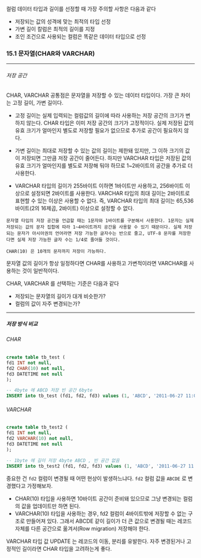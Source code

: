 
컬럼 데이터 타입과 길이를 선정할 때 가장 주의할 사항은 다음과 같다

-  저장되는 값의 성격에 맞는 최적의 타입 선정
-  가변 길이 칼럼은 최적의 길이를 지정
-  조인 조건으로 사용되는 컬럼은 똑같은 데이터 타입으로 선정


### 15.1 문자열(CHAR와 VARCHAR)
---

###### 저장 공간

CHAR, VARCHAR 공통점은 문자열을 저장할 수 있는 데이터 타입이다. 가장 큰 차이는 고정 길이, 가변 길이다.


- 고정 길이는 실제 입력되는 컬럼값의 길이에 따라 사용하는 저장 공간의 크기가 변하지 않는다. CHAR 타입은 이미 저장 공간의 크기가 고정적이다. 실제 저장된 값의 유효 크기가 얼마인지 별도로 저장할 필요가 없으므로 추가로 공간이 필요하지 않다.

- 가변 길이는 최대로 저장할 수 있는 값의 길이는 제한돼 있지만, 그 이하 크기의 값이 저장되면 그만큼 저장 공간이 줄어든다. 하지만 VARCHAR 타입은 저장된 값의 유효 크기가 얼마인지를 별도로 저장해 둬야 하므로 1~2바이트의 공간을 추가로 더 사용한다.
- VARCHAR 타입의 길이가 255바이트 이하면 1바이트만 사용하고, 256바이트 이상으로 설정되면 2바이트를 사용한다. VARCHAR 타입의 최대 길이는 2바이트로 표현할 수 있는 이상은 사용할 수 없다. 즉, VARCHAR 타입의 최대 길이는 65,536 바이트(2의 16제곱, 2바이트) 이상으로 설정할 수 없다.

```
문자열 타입의 저장 공간을 언급할 때는 1문자와 1바이트를 구분해서 사용한다. 1문자는 실제 저장되는 값의 문자 집합에 따라 1~4바이트까지 공간을 사용할 수 있기 때문이다. 실제 저장되는 문자가 아시아권의 언어라면 저장 가능한 글자수는 반으로 줄고, UTF-8 문자를 저장한다면 실제 저장 가능한 글자 수는 1/4로 줄어들 것이다.
```


```
CHAR(10) 은 10개의 문자까지 저장이 가능하다. 
```


문자열 값의 길이가 항상 일정하다면 CHAR를 사용하고 가변적이라면 VARCHAR를 사용하는 것이 일반적이다. 

CHAR, VARCHAR 를 선택하는 기준은 다음과 같다

- 저장되는 문자열의 길이가 대개 비슷한가?
- 컬럼의 값이 자주 변경되는가?

---
##### 저장 방식 비교

###### CHAR

```sql
create table tb_test (
fd1 INT not null,
fd2 CHAR(10) not null,
fd3 DATETIME not null
);

-- 4byte 에 ABCD 저장 빈 공간 6byte
INSERT into tb_test (fd1, fd2, fd3) values (1, 'ABCD', '2011-06-27 11:02:11');
```

###### VARCHAR

```sql
create table tb_test2 (
fd1 INT not null,
fd2 VARCHAR(10) not null,
fd3 DATETIME not null
);

-- 1byte 에 길이 저장 4byte ABCD , 빈 공간 없음
INSERT into tb_test2 (fd1, fd2, fd3) values (1, 'ABCD', '2011-06-27 11:02:11');
```


중요한 건 `fd2` 컬럼이 변경될 때 어떤 현상이 발생하느냐다. `fd2` 컬럼 값을 `ABCDE` 로 변경했다고 가정해보자.

- CHAR(10) 타입을 사용하면 10바이트 공간이 준비돼 있으므로 그냥 변경되는 컬럼의 값을 업데이트만 하면 된다.
- VARCHAR(10) 타입을 사용하는 경우, fd2 컬럼이 4바이트밖에 저장할 수 없는 구조로 만들어져 있다. 그래서 ABCDE 같이 길이가 더 큰 값으로 변경될 때는 레코드 자체를 다른 공간으로 옮겨서(Row migration) 저장해야 한다.


VARCHAR 타입 값 UPDATE 는 레코드의 이동, 분리를 유발한다. 자주 변경된거나 고정적인 길이라면 CHAR 타입을 고려하는게 좋다.
